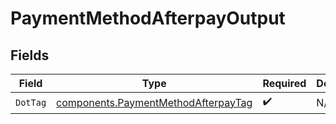 # PaymentMethodAfterpayOutput


## Fields

| Field                                                                                      | Type                                                                                       | Required                                                                                   | Description                                                                                | Example                                                                                    |
| ------------------------------------------------------------------------------------------ | ------------------------------------------------------------------------------------------ | ------------------------------------------------------------------------------------------ | ------------------------------------------------------------------------------------------ | ------------------------------------------------------------------------------------------ |
| `DotTag`                                                                                   | [components.PaymentMethodAfterpayTag](../../models/components/paymentmethodafterpaytag.md) | :heavy_check_mark:                                                                         | N/A                                                                                        | afterpay                                                                                   |